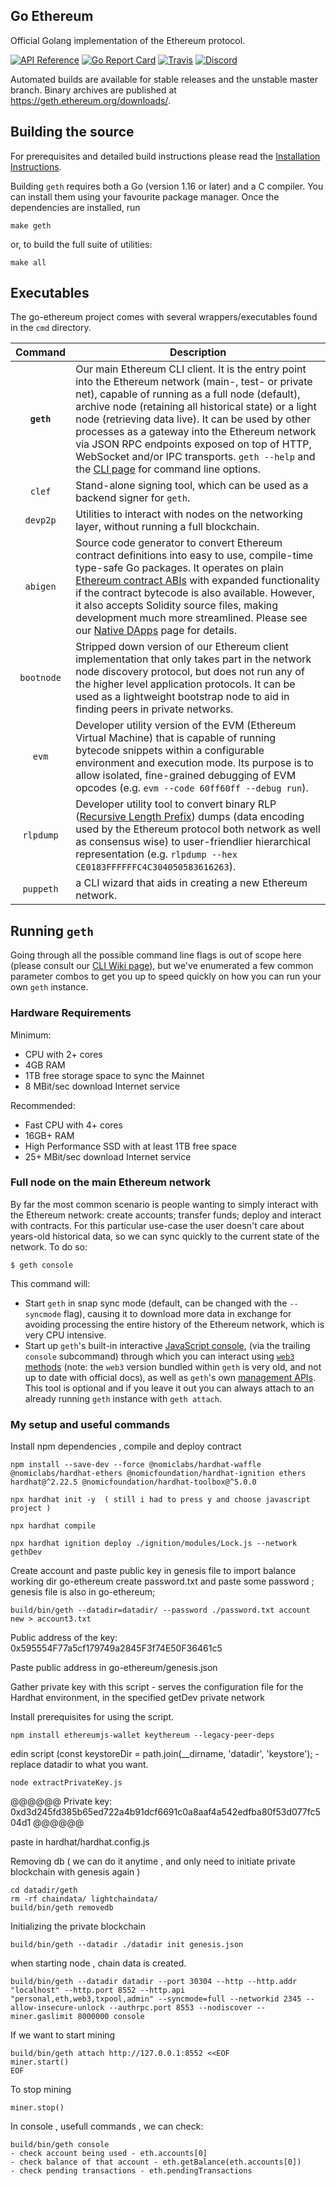 ## Go Ethereum

Official Golang implementation of the Ethereum protocol.

[![API Reference](
https://camo.githubusercontent.com/915b7be44ada53c290eb157634330494ebe3e30a/68747470733a2f2f676f646f632e6f72672f6769746875622e636f6d2f676f6c616e672f6764646f3f7374617475732e737667
)](https://pkg.go.dev/github.com/ethereum/go-ethereum?tab=doc)
[![Go Report Card](https://goreportcard.com/badge/github.com/ethereum/go-ethereum)](https://goreportcard.com/report/github.com/ethereum/go-ethereum)
[![Travis](https://travis-ci.com/ethereum/go-ethereum.svg?branch=master)](https://travis-ci.com/ethereum/go-ethereum)
[![Discord](https://img.shields.io/badge/discord-join%20chat-blue.svg)](https://discord.gg/nthXNEv)

Automated builds are available for stable releases and the unstable master branch. Binary
archives are published at https://geth.ethereum.org/downloads/.

## Building the source

For prerequisites and detailed build instructions please read the [Installation Instructions](https://geth.ethereum.org/docs/install-and-build/installing-geth).

Building `geth` requires both a Go (version 1.16 or later) and a C compiler. You can install
them using your favourite package manager. Once the dependencies are installed, run

```shell
make geth
```

or, to build the full suite of utilities:

```shell
make all
```

## Executables

The go-ethereum project comes with several wrappers/executables found in the `cmd`
directory.

|    Command    | Description                                                                                                                                                                                                                                                                                                                                                                                                                                                                                                                                          |
| :-----------: | ---------------------------------------------------------------------------------------------------------------------------------------------------------------------------------------------------------------------------------------------------------------------------------------------------------------------------------------------------------------------------------------------------------------------------------------------------------------------------------------------------------------------------------------------------- |
|  **`geth`**   | Our main Ethereum CLI client. It is the entry point into the Ethereum network (main-, test- or private net), capable of running as a full node (default), archive node (retaining all historical state) or a light node (retrieving data live). It can be used by other processes as a gateway into the Ethereum network via JSON RPC endpoints exposed on top of HTTP, WebSocket and/or IPC transports. `geth --help` and the [CLI page](https://geth.ethereum.org/docs/interface/command-line-options) for command line options.          |
|   `clef`    | Stand-alone signing tool, which can be used as a backend signer for `geth`.  |
|   `devp2p`    | Utilities to interact with nodes on the networking layer, without running a full blockchain. |
|   `abigen`    | Source code generator to convert Ethereum contract definitions into easy to use, compile-time type-safe Go packages. It operates on plain [Ethereum contract ABIs](https://docs.soliditylang.org/en/develop/abi-spec.html) with expanded functionality if the contract bytecode is also available. However, it also accepts Solidity source files, making development much more streamlined. Please see our [Native DApps](https://geth.ethereum.org/docs/dapp/native-bindings) page for details. |
|  `bootnode`   | Stripped down version of our Ethereum client implementation that only takes part in the network node discovery protocol, but does not run any of the higher level application protocols. It can be used as a lightweight bootstrap node to aid in finding peers in private networks.                                                                                                                                                                                                                                                                 |
|     `evm`     | Developer utility version of the EVM (Ethereum Virtual Machine) that is capable of running bytecode snippets within a configurable environment and execution mode. Its purpose is to allow isolated, fine-grained debugging of EVM opcodes (e.g. `evm --code 60ff60ff --debug run`).                                                                                                                                                                                                                                                                     |
|   `rlpdump`   | Developer utility tool to convert binary RLP ([Recursive Length Prefix](https://ethereum.org/en/developers/docs/data-structures-and-encoding/rlp)) dumps (data encoding used by the Ethereum protocol both network as well as consensus wise) to user-friendlier hierarchical representation (e.g. `rlpdump --hex CE0183FFFFFFC4C304050583616263`).                                                                                                                                                                                                                                 |
|   `puppeth`   | a CLI wizard that aids in creating a new Ethereum network.                                                                                                                                                                                                                                                                                                                                                                                                                                                                                           |

## Running `geth`

Going through all the possible command line flags is out of scope here (please consult our
[CLI Wiki page](https://geth.ethereum.org/docs/interface/command-line-options)),
but we've enumerated a few common parameter combos to get you up to speed quickly
on how you can run your own `geth` instance.

### Hardware Requirements

Minimum:

* CPU with 2+ cores
* 4GB RAM
* 1TB free storage space to sync the Mainnet
* 8 MBit/sec download Internet service

Recommended:

* Fast CPU with 4+ cores
* 16GB+ RAM
* High Performance SSD with at least 1TB free space
* 25+ MBit/sec download Internet service

### Full node on the main Ethereum network

By far the most common scenario is people wanting to simply interact with the Ethereum
network: create accounts; transfer funds; deploy and interact with contracts. For this
particular use-case the user doesn't care about years-old historical data, so we can
sync quickly to the current state of the network. To do so:

```shell
$ geth console
```

This command will:
 * Start `geth` in snap sync mode (default, can be changed with the `--syncmode` flag),
   causing it to download more data in exchange for avoiding processing the entire history
   of the Ethereum network, which is very CPU intensive.
 * Start up `geth`'s built-in interactive [JavaScript console](https://geth.ethereum.org/docs/interface/javascript-console),
   (via the trailing `console` subcommand) through which you can interact using [`web3` methods](https://github.com/ChainSafe/web3.js/blob/0.20.7/DOCUMENTATION.md) 
   (note: the `web3` version bundled within `geth` is very old, and not up to date with official docs),
   as well as `geth`'s own [management APIs](https://geth.ethereum.org/docs/rpc/server).
   This tool is optional and if you leave it out you can always attach to an already running
   `geth` instance with `geth attach`.


### My setup and useful commands

Install npm dependencies , compile and deploy contract

```shell
npm install --save-dev --force @nomiclabs/hardhat-waffle @nomiclabs/hardhat-ethers @nomicfoundation/hardhat-ignition ethers hardhat@^2.22.5 @nomicfoundation/hardhat-toolbox@^5.0.0

npx hardhat init -y  ( still i had to press y and choose javascript project )

npx hardhat compile

npx hardhat ignition deploy ./ignition/modules/Lock.js --network gethDev
```

Create account and paste public key in genesis file to import balance
working dir go-ethereum
create password.txt and paste some password ; genesis file is also in go-ethereum;

```shell
build/bin/geth --datadir=datadir/ --password ./password.txt account new > account3.txt
```

Public address of the key:   0x595554F77a5cf179749a2845F3f74E50F36461c5

Paste public address in go-ethereum/genesis.json



Gather private key with this script  - serves the configuration file for the Hardhat environment, in the specified getDev private network

Install prerequisites for using the script. 

```shell
npm install ethereumjs-wallet keythereum --legacy-peer-deps
```
edin script (const keystoreDir = path.join(__dirname, 'datadir', 'keystore'); - replace datadir to what you want.

```shell
node extractPrivateKey.js 
```


@@@@@@ Private key: 0xd3d245fd385b65ed722a4b91dcf6691c0a8aaf4a542edfba80f53d077fc504d1  @@@@@@

paste in hardhat/hardhat.config.js



Removing db ( we can do it anytime , and only need to initiate private blockchain with genesis again )

```shell
cd datadir/geth
rm -rf chaindata/ lightchaindata/
build/bin/geth removedb
```


Initializing the private blockchain
```shell
build/bin/geth --datadir ./datadir init genesis.json
```




when starting node , chain data is created.
```shell
build/bin/geth --datadir datadir --port 30304 --http --http.addr "localhost" --http.port 8552 --http.api "personal,eth,web3,txpool,admin" --syncmode=full --networkid 2345 --allow-insecure-unlock --authrpc.port 8553 --nodiscover --miner.gaslimit 8000000 console
```


If we want to start mining

```shell
build/bin/geth attach http://127.0.0.1:8552 <<EOF
miner.start()
EOF
```

To stop mining

```shell
miner.stop()
```



In console , usefull commands , we can check:

```shell
build/bin/geth console
- check account being used - eth.accounts[0]
- check balance of that account - eth.getBalance(eth.accounts[0])
- check pending transactions - eth.pendingTransactions 
```
